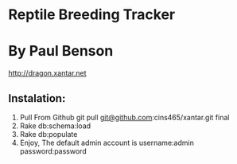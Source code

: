 Reptile Breeding Tracker
========================
# By Paul Benson

http://dragon.xantar.net

## Instalation:
1.  Pull From Github
	git pull git@github.com:cins465/xantar.git final
2.  Rake db:schema:load
3.  Rake db:populate
4. Enjoy,
	The default admin account is username:admin
				     password:password
